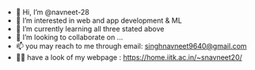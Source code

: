 - 👋 Hi, I’m @navneet-28
- 👀 I’m interested in web and app development & ML
- 🌱 I’m currently learning all three stated above
- 💞️ I’m looking to collaborate on ...
- 📫 you may reach to me through email: singhnavneet9640@gmail.com
-  🙎‍♂️   have a look of my webpage : https://home.iitk.ac.in/~snavneet20/

<!---
navneet-28/navneet-28 is a ✨ special ✨ repository because its `README.md` (this file) appears on your GitHub profile.
You can click the Preview link to take a look at your changes.
--->
